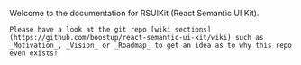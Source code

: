 Welcome to the documentation for RSUIKit (React Semantic UI Kit).

```hint|directive
Please have a look at the git repo [wiki sections](https://github.com/boostup/react-semantic-ui-kit/wiki) such as _Motivation_, _Vision_ or _Roadmap_ to get an idea as to why this repo even exists!
```